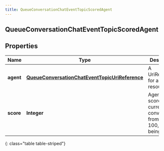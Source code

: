 ```yaml
---
title: QueueConversationChatEventTopicScoredAgent
---
```


## QueueConversationChatEventTopicScoredAgent

## Properties

| Name      | Type                                                                                                                   | Description                                                                       | Notes      |
| --------- | ---------------------------------------------------------------------------------------------------------------------- | --------------------------------------------------------------------------------- | ---------- |
| **agent** | <!----><!---->[**QueueConversationChatEventTopicUriReference**](QueueConversationChatEventTopicUriReference.md)<!----> | A UriReference for a resource                                                     | [optional] |
| **score** | <!----><!---->**Integer**<!---->                                                                                       | Agent&#39;s score for the current conversation, from 0 - 100, higher being better | [optional] |

{: class="table table-striped"}
